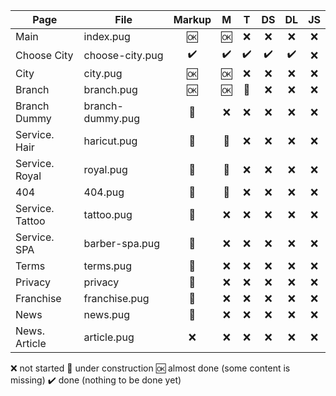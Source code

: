 

| Page            | File             | Markup |  M  |  T  |  DS  |  DL  |   JS   |
|-----------------|------------------|:------:|:---:|:---:|:----:|:----:|:------:|
| Main            | index.pug        |   🆗  |  🆗 | ❌ |  ❌  |  ❌ |   ❌   |
| Choose City     | choose-city.pug  |   ✔️  |  ✔️ | ✔️ |  ✔️  |  ✔️ |   ❌   |
| City            | city.pug         |   🆗  |  🆗 | ❌ |  ❌  |  ❌ |   ❌   |
| Branch          | branch.pug       |   🆗  |  🆗 | 🚧 |  ❌  |  ❌ |   ❌   |
| Branch Dummy    | branch-dummy.pug |   🚧  |  ❌ | ❌ |  ❌  |  ❌ |   ❌   |
| Service. Hair   | haricut.pug      |   🚧  |  🚧 | ❌ |  ❌  |  ❌ |   ❌   |
| Service. Royal  | royal.pug        |   🚧  |  🚧 | ❌ |  ❌  |  ❌ |   ❌   |
| 404             | 404.pug          |   🚧  |  🚧 | ❌ |  ❌  |  ❌ |   ❌   |
| Service. Tattoo | tattoo.pug       |   🚧  |  ❌ | ❌ |  ❌  |  ❌ |   ❌   |
| Service. SPA    | barber-spa.pug   |   🚧  |  ❌ | ❌ |  ❌  |  ❌ |   ❌   |
| Terms           | terms.pug        |   🚧  |  ❌ | ❌ |  ❌  |  ❌ |   ❌   |
| Privacy         | privacy          |   🚧  |  ❌ | ❌ |  ❌  |  ❌ |   ❌   |
| Franchise       | franchise.pug    |   🚧  |  ❌ | ❌ |  ❌  |  ❌ |   ❌   |
| News            | news.pug         |   🚧  |  ❌ | ❌ |  ❌  |  ❌ |   ❌   |
| News. Article   | article.pug      |   ❌  |  ❌ | ❌ |  ❌  |  ❌ |   ❌   |

❌ not started
🚧 under construction
🆗 almost done (some content is missing)
✔️ done (nothing to be done yet)
